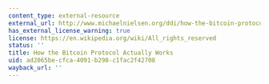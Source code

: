 ```yaml
---
content_type: external-resource
external_url: http://www.michaelnielsen.org/ddi/how-the-bitcoin-protocol-actually-works/
has_external_license_warning: true
license: https://en.wikipedia.org/wiki/All_rights_reserved
status: ''
title: How the Bitcoin Protocol Actually Works
uid: ad2065be-cfca-4091-b298-c1fac2f42708
wayback_url: ''
---
```

